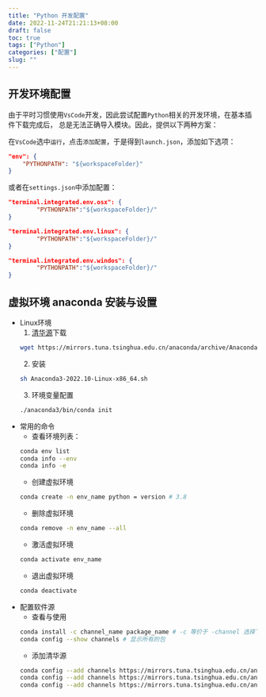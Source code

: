 ```yaml
---
title: "Python 开发配置"
date: 2022-11-24T21:21:13+08:00
draft: false
toc: true
tags: ["Python"] 
categories: ["配置"] 
slug: ""
---
```


## 开发环境配置
由于平时习惯使用`VsCode`开发，因此尝试配置`Python`相关的开发环境，在基本插件下载完成后，
总是无法正确导入模块。因此，提供以下两种方案：

在`VsCode`选中`运行`，点击`添加配置`，于是得到`launch.json`，添加如下选项：
~~~ json
"env": {
    "PYTHONPATH": "${workspaceFolder}"
} 
~~~
或者在`settings.json`中添加配置：
~~~ json
"terminal.integrated.env.osx": {
        "PYTHONPATH":"${workspaceFolder}/"
}

"terminal.integrated.env.linux": {
        "PYTHONPATH":"${workspaceFolder}/"
}

"terminal.integrated.env.windos": {
        "PYTHONPATH":"${workspaceFolder}/"
}
~~~


## 虚拟环境 anaconda 安装与设置
- Linux环境
   1. [清华源](https://mirrors.tuna.tsinghua.edu.cn/anaconda/archive)下载
   ``` sh
   wget https://mirrors.tuna.tsinghua.edu.cn/anaconda/archive/Anaconda3-2022.10-Linux-x86_64.sh
   ```
   2. 安装
   ``` sh
   sh Anaconda3-2022.10-Linux-x86_64.sh
   ``` 
   3. 环境变量配置
   ``` sh
   ./anaconda3/bin/conda init 
   ```
- 常用的命令
   * 查看环境列表：
   ``` sh
   conda env list
   conda info --env 
   conda info -e
   ```
   * 创建虚拟环境
   ``` sh
   conda create -n env_name python = version # 3.8
   ```
   * 删除虚拟环境
   ``` sh
   conda remove -n env_name --all
   ```
   * 激活虚拟环境
   ``` sh
   conda activate env_name
   ```
   * 退出虚拟环境
   ``` sh
   conda deactivate
   ```
- 配置软件源
  * 查看与使用
  ``` sh
  conda install -c channel_name package_name # -c 等价于 -channel 选择下载源+包
  conda config --show channels # 显示所有的包
  ``` 
  * 添加清华源
  ``` sh
  conda config --add channels https://mirrors.tuna.tsinghua.edu.cn/anaconda/pkgs/free/
  conda config --add channels https://mirrors.tuna.tsinghua.edu.cn/anaconda/pkgs/main/
  conda config --add channels https://mirrors.tuna.tsinghua.edu.cn/anaconda/cloud/conda-forge/
  ```
